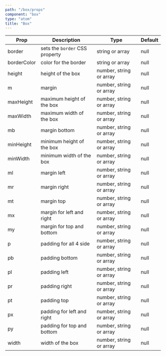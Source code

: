 ```yaml
---
path: "/box/props"
component: "box"
type: "atom"
title: "Box"
---
```


| Prop | Description | Type | Default |
| ------ | ----------- | ---- | ------- |
| border | sets the `border` CSS property | string or array | null |
| borderColor | color for the border | string or array | null |
| height | height of the box | number, string or array | null |
| m | margin | number, string or array | null |
| maxHeight | maximum height of the box | number, string or array | null |
| maxWidth | maximum width of the box | number, string or array | null |
| mb | margin bottom | number, string or array | null |
| minHeight | minimum height of the box | number, string or array | null |
| minWidth | minimum width of the box | number, string or array | null |
| ml | margin left | number, string or array | null |
| mr | margin right | number, string or array | null |
| mt | margin top | number, string or array | null |
| mx | margin for left and right | number, string or array | null |
| my | margin for top and bottom | number, string or array | null |
| p | padding for all 4 side | number, string or array | null |
| pb | padding bottom | number, string or array | null |
| pl | padding left | number, string or array | null |
| pr | padding right | number, string or array | null |
| pt | padding top | number, string or array | null |
| px | padding for left and right | number, string or array | null |
| py | padding for top and bottom | number, string or array | null |
| width | width of the box | number, string or array | null |